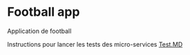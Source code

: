 # Football app

Application de football

Instructions pour lancer les tests des micro-services [Test.MD](Tests.MD)